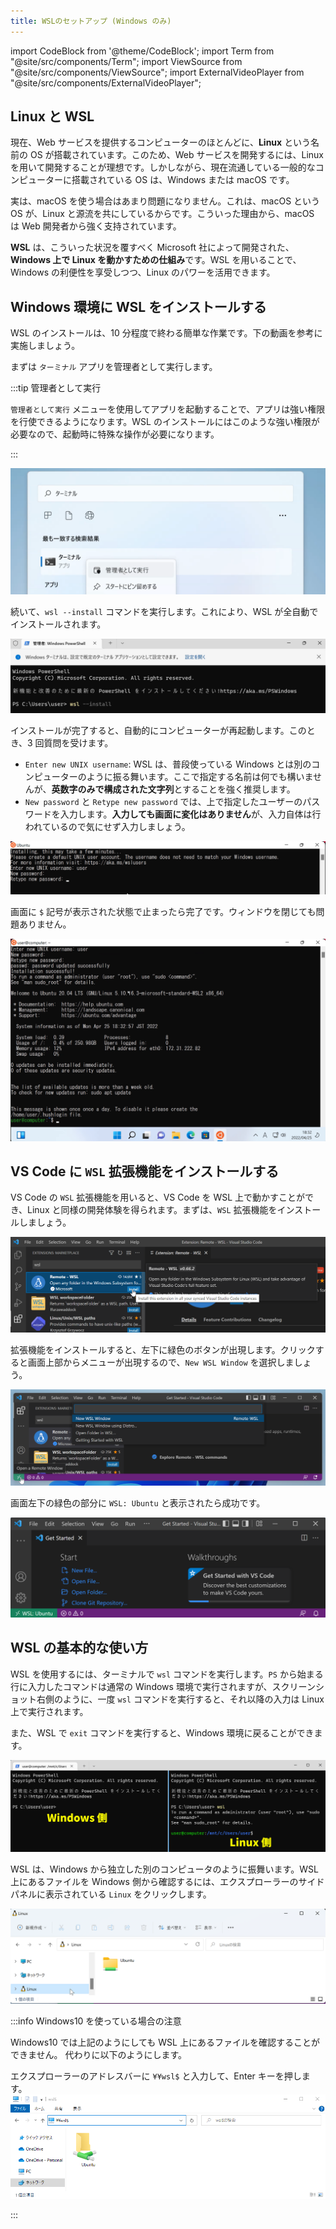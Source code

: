 ```yaml
---
title: WSLのセットアップ (Windows のみ)
---
```


import CodeBlock from '@theme/CodeBlock';
import Term from "@site/src/components/Term";
import ViewSource from "@site/src/components/ViewSource";
import ExternalVideoPlayer from "@site/src/components/ExternalVideoPlayer";

## Linux と WSL

現在、Web サービスを提供するコンピューターのほとんどに、**Linux** という名前の OS が搭載されています。このため、Web サービスを開発するには、Linux を用いて開発することが理想です。しかしながら、現在流通している一般的なコンピューターに搭載されている OS は、Windows または macOS です。

実は、macOS を使う場合はあまり問題になりません。これは、macOS という OS が、Linux と源流を共にしているからです。こういった理由から、macOS は Web 開発者から強く支持されています。

**WSL** は、こういった状況を覆すべく Microsoft 社によって開発された、**Windows 上で Linux を動かすための仕組み**です。WSL を用いることで、Windows の利便性を享受しつつ、Linux のパワーを活用できます。

## Windows 環境に WSL をインストールする

WSL のインストールは、10 分程度で終わる簡単な作業です。下の動画を参考に実施しましょう。

<ExternalVideoPlayer src="https://www.youtube.com/embed/aRf7NYZpUa0" />

まずは `ターミナル` アプリを管理者として実行します。

:::tip 管理者として実行

`管理者として実行` メニューを使用してアプリを起動することで、アプリは強い権限を行使できるようになります。WSL のインストールにはこのような強い権限が必要なので、起動時に特殊な操作が必要になります。

:::

![管理者として実行](run-as-administrator.png)

続いて、`wsl --install` コマンドを実行します。これにより、WSL が全自動でインストールされます。

![コマンドを打つ](type-wsl-install.png)

インストールが完了すると、自動的にコンピューターが再起動します。このとき、3 回質問を受けます。

- `Enter new UNIX username`: WSL は、普段使っている Windows とは別のコンピューターのように振る舞います。ここで指定する名前は何でも構いませんが、**英数字のみで構成された文字列**とすることを強く推奨します。
- `New password` と `Retype new password` では、上で指定したユーザーのパスワードを入力します。**入力しても画面に変化はありません**が、入力自体は行われているので気にせず入力しましょう。

![ユーザーを作成する](type-password.png)

画面に `$` 記号が表示された状態で止まったら完了です。ウィンドウを閉じても問題ありません。

![完成](completed.png)

## VS Code に `WSL` 拡張機能をインストールする

VS Code の `WSL` 拡張機能を用いると、VS Code を WSL 上で動かすことができ、Linux と同様の開発体験を得られます。まずは、`WSL` 拡張機能をインストールしましょう。

![WSL 拡張機能のインストール](./install-wsl-extension.png)

拡張機能をインストールすると、左下に緑色のボタンが出現します。クリックすると画面上部からメニューが出現するので、`New WSL Window` を選択しましょう。

![WSLに接続](./connect-to-wsl.png)

画面左下の緑色の部分に `WSL: Ubuntu` と表示されたら成功です。

![接続完了](./connected.png)

## WSL の基本的な使い方

WSL を使用するには、ターミナルで `wsl` コマンドを実行します。`PS` から始まる行に入力したコマンドは通常の Windows 環境で実行されますが、スクリーンショット右側のように、一度 `wsl` コマンドを実行すると、それ以降の入力は Linux 上で実行されます。

また、WSL で `exit` コマンドを実行すると、Windows 環境に戻ることができます。

![Linuxに入る](./go-into-linux.png)

WSL は、Windows から独立した別のコンピュータのように振舞います。WSL 上にあるファイルを Windows 側から確認するには、エクスプローラーのサイドパネルに表示されている `Linux` をクリックします。

![WSL 側のファイルを Windows のエクスプローラーから表示する](./show-linux-files.png)

:::info Windows10 を使っている場合の注意

Windows10 では上記のようにしても WSL 上にあるファイルを確認することができません。
代わりに以下のようにします。

エクスプローラーのアドレスバーに `¥¥wsl$` と入力して、Enter キーを押します。
![WSL 側のファイルを Windows のエクスプローラーから表示する(Windows10)](./show-linux-files-windows10.png)

:::
